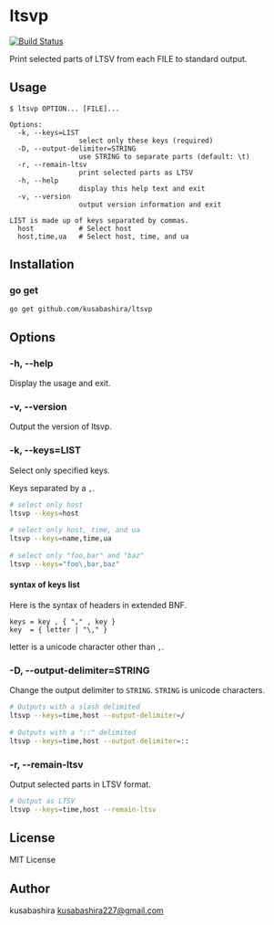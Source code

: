 ltsvp
=====
 
[![Build Status](https://travis-ci.org/kusabashira/ltsvp.svg?branch=master)](https://travis-ci.org/kusabashira/ltsvp)
 
Print selected parts of LTSV from each FILE to standard output.
 
Usage
-----
 
```
$ ltsvp OPTION... [FILE]...
 
Options:
  -k, --keys=LIST
                 select only these keys (required)
  -D, --output-delimiter=STRING
                 use STRING to separate parts (default: \t)
  -r, --remain-ltsv
                 print selected parts as LTSV
  -h, --help
                 display this help text and exit
  -v, --version
                 output version information and exit
 
LIST is made up of keys separated by commas.
  host           # Select host
  host,time,ua   # Select host, time, and ua
```
 
Installation
------------
 
### go get
 
```
go get github.com/kusabashira/ltsvp
```
 
Options
-------
 
### -h, --help
 
Display the usage and exit.
 
### -v, --version
 
Output the version of ltsvp.
 
### -k, --keys=LIST
 
Select only specified keys.
 
Keys separated by a `,`.
 
```sh
# select only host
ltsvp --keys=host
 
# select only host, time, and ua
ltsvp --keys=name,time,ua
 
# select only "foo,bar" and "baz"
ltsvp --keys="foo\,bar,baz"
```
 
#### syntax of keys list
 
Here is the syntax of headers in extended BNF.
 
```
keys = key , { "," , key }
key  = { letter | "\," }
```
 
letter is a unicode character other than `,`.
 
### -D, --output-delimiter=STRING
 
Change the output delimiter to `STRING`.
`STRING` is unicode characters.
 
```sh
# Outputs with a slash delimited
ltsvp --keys=time,host --output-delimiter=/
 
# Outputs with a "::" delimited
ltsvp --keys=time,host --output-delimiter=::
```
 
### -r, --remain-ltsv
 
Output selected parts in LTSV format.
 
```sh
# Output as LTSV
ltsvp --keys=time,host --remain-ltsv
```
 
License
-------
 
MIT License
 
Author
------
 
kusabashira <kusabashira227@gmail.com>
